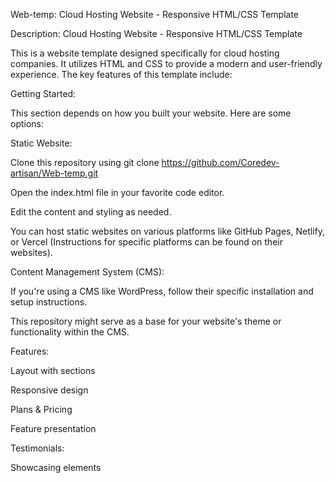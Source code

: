 Web-temp:    Cloud Hosting Website - Responsive HTML/CSS Template



Description: Cloud Hosting Website - Responsive HTML/CSS Template


This is a website template designed specifically for cloud hosting companies. It utilizes HTML and CSS to provide a modern and user-friendly experience. The key features of this template include:





Getting Started:


This section depends on how you built your website. Here are some options:


Static Website: 


Clone this repository using git clone https://github.com/Coredev-artisan/Web-temp.git

Open the index.html file in your favorite code editor.

Edit the content and styling as needed.

You can host static websites on various platforms like GitHub Pages, Netlify, or Vercel (Instructions for specific platforms can be found on their websites).



Content Management System (CMS):


If you're using a CMS like WordPress, follow their specific installation and setup instructions.

This repository might serve as a base for your website's theme or functionality within the CMS.



Features: 

Layout with sections

Responsive design

Plans & Pricing

Feature presentation

Testimonials:

Showcasing elements
